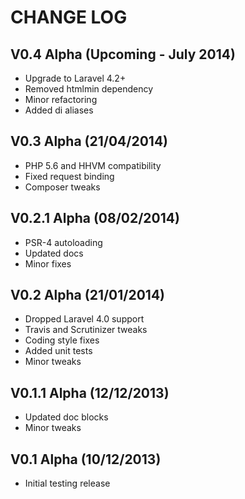 CHANGE LOG
==========


## V0.4 Alpha (Upcoming - July 2014)

* Upgrade to Laravel 4.2+
* Removed htmlmin dependency
* Minor refactoring
* Added di aliases


## V0.3 Alpha (21/04/2014)

* PHP 5.6 and HHVM compatibility
* Fixed request binding
* Composer tweaks


## V0.2.1 Alpha (08/02/2014)

* PSR-4 autoloading
* Updated docs
* Minor fixes


## V0.2 Alpha (21/01/2014)

* Dropped Laravel 4.0 support
* Travis and Scrutinizer tweaks
* Coding style fixes
* Added unit tests
* Minor tweaks


## V0.1.1 Alpha (12/12/2013)

* Updated doc blocks
* Minor tweaks


## V0.1 Alpha (10/12/2013)

* Initial testing release
